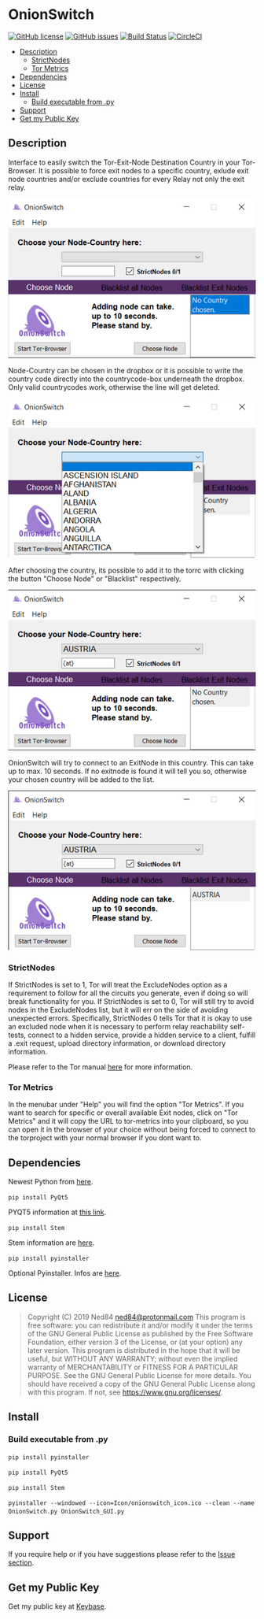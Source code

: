 # OnionSwitch

[![GitHub license](https://img.shields.io/github/license/Ned84/BreaktimeWatch?color=blue&style=plastic)](https://github.com/Ned84/OnionSwitch/blob/master/LICENSE)
[![GitHub issues](https://img.shields.io/github/issues/Ned84/BreaktimeWatch?style=plastic)](https://github.com/Ned84/OnionSwitch/issues)
[![Build Status](https://img.shields.io/endpoint.svg?url=https%3A%2F%2Factions-badge.atrox.dev%2F%2FNed84%2FOnionSwitch%2Fbadge&style=plastic)](https://actions-badge.atrox.dev//Ned84/OnionSwitch/goto)
[![CircleCI](https://circleci.com/gh/Ned84/OnionSwitch.svg?style=svg)](https://circleci.com/gh/Ned84/OnionSwitch)

* [Description](#description)
  * [StrictNodes](#strictnodes)
  * [Tor Metrics](#tor-metrics)
* [Dependencies](#dependencies)
* [License](#license)
* [Install](#install)
  * [Build executable from .py](#build-executable-from-py)
* [Support](#support)
* [Get my Public Key](#get-my-public-key)

## Description

Interface to easily switch the Tor-Exit-Node Destination Country in your Tor-Browser.
It is possible to force exit nodes to a specific country, exlude exit node countries and/or exclude countries for every Relay not only the exit relay.

![OnionSwitch GUI](https://github.com/Ned84/OnionSwitch/blob/master/Screenshots/OnionSwitch_GUI.png)

Node-Country can be chosen in the dropbox or it is possible to write the country code directly into the countrycode-box underneath the dropbox.
Only valid countrycodes work, otherwise the line will get deleted.

![OnionSwitch GUI](https://github.com/Ned84/OnionSwitch/blob/master/Screenshots/OnionSwitch_GUI2.png)

After choosing the country, its possible to add it to the torrc with clicking the button "Choose Node" or "Blacklist" respectively.

![OnionSwitch GUI](https://github.com/Ned84/OnionSwitch/blob/master/Screenshots/OnionSwitch_GUI3.png)

OnionSwitch will try to connect to an ExitNode in this country. This can take up to max. 10 seconds.
If no exitnode is found it will tell you so, otherwise your chosen country will be added to the list.

![OnionSwitch GUI](https://github.com/Ned84/OnionSwitch/blob/master/Screenshots/OnionSwitch_GUI4.png)

### StrictNodes

If StrictNodes is set to 1, Tor will treat the ExcludeNodes option as a requirement to follow for all the circuits you generate, even if doing so will break functionality for you. If StrictNodes is set to 0, Tor will still try to avoid nodes in the ExcludeNodes list, but it will err on the side of avoiding unexpected errors. Specifically, StrictNodes 0 tells Tor that it is okay to use an excluded node when it is necessary to perform relay reachability self-tests, connect to a hidden service, provide a hidden service to a client, fulfill a .exit request, upload directory information, or download directory information.

Please refer to the Tor manual [here](https://2019.www.torproject.org/docs/tor-manual.html.en) for more information.

### Tor Metrics

In the menubar under "Help" you will find the option "Tor Metrics".
If you want to search for specific or overall available Exit nodes, click on "Tor Metrics" and it will copy the URL to tor-metrics into your clipboard, so you can open it in the browser of your choice without being forced to connect to the torproject with your normal browser if you dont want to.

## Dependencies

Newest Python from [here](https://www.python.org/downloads/).

```pip install PyQt5```

PYQT5 information at [this link](https://pypi.org/project/PyQt5/).

```pip install Stem```

Stem information are [here](https://stem.torproject.org/).

```pip install pyinstaller```

Optional Pyinstaller. Infos are [here](https://www.pyinstaller.org/downloads.html).

## License

>Copyright (C) 2019  Ned84 ned84@protonmail.com
>This program is free software: you can redistribute it and/or modify
>it under the terms of the GNU General Public License as published by
>the Free Software Foundation, either version 3 of the License, or
>(at your option) any later version.
>This program is distributed in the hope that it will be useful,
>but WITHOUT ANY WARRANTY; without even the implied warranty of
>MERCHANTABILITY or FITNESS FOR A PARTICULAR PURPOSE.  See the
>GNU General Public License for more details.
>You should have received a copy of the GNU General Public License
>along with this program.  If not, see <https://www.gnu.org/licenses/>.

## Install

### Build executable from .py

```pip install pyinstaller```

```pip install PyQt5```

```pip install Stem```

```pyinstaller --windowed --icon=Icon/onionswitch_icon.ico --clean --name OnionSwitch.py OnionSwitch_GUI.py```

## Support

If you require help or if you have suggestions please refer to the [Issue section](https://github.com/Ned84/OnionSwitch/issues).

## Get my Public Key

Get my public key at [Keybase](https://keybase.io/ned84).
